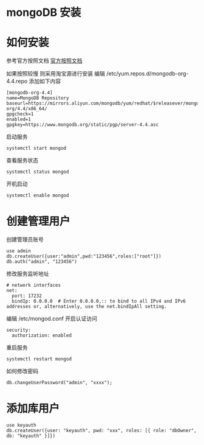 # mongoDB 安装


# 如何安装

参考官方按照文档 [官方按照文档](https://docs.mongodb.com/manual/installation/)

如果按照较慢 则采用淘宝源进行安装
编辑 /etc/yum.repos.d/mongodb-org-4.4.repo 添加如下内容
```
[mongodb-org-4.4]
name=MongoDB Repository
baseurl=https://mirrors.aliyun.com/mongodb/yum/redhat/$releasever/mongodb-org/4.4/x86_64/
gpgcheck=1
enabled=1
gpgkey=https://www.mongodb.org/static/pgp/server-4.4.asc
```

启动服务
```
systemctl start mongod
```

查看服务状态
```
systemctl status mongod
```

开机启动
```
systemctl enable mongod
```

# 创建管理用户
创建管理员账号
```
use admin
db.createUser({user:"admin",pwd:"123456",roles:["root"]})
db.auth("admin", "123456")
```

修改服务监听地址
```
# network interfaces
net:
  port: 17232
  bindIp: 0.0.0.0  # Enter 0.0.0.0,:: to bind to all IPv4 and IPv6 addresses or, alternatively, use the net.bindIpAll setting.
```


编辑 /etc/mongod.conf 开启认证访问
```
security:
  authorization: enabled
```

重启服务
```
systemctl restart mongod
```

如何修改密码
```
db.changeUserPassword("admin", "xxxx");
```

# 添加库用户
```
use keyauth
db.createUser({user: "keyauth", pwd: "xxx", roles: [{ role: "dbOwner", db: "keyauth" }]})
```